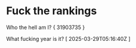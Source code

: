 # Fuck the rankings

Who the hell am I?
{ 31903735 }

What fucking year is it?
[ 2025-03-29T05:16:40Z ]
